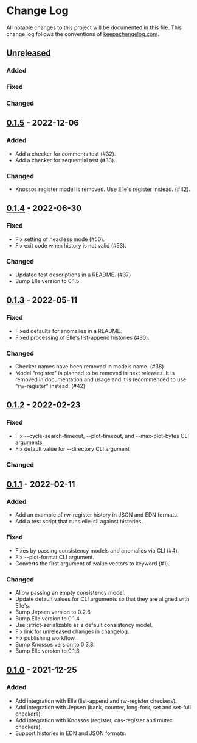 # Change Log

All notable changes to this project will be documented in this file. This
change log follows the conventions of
[keepachangelog.com](https://keepachangelog.com/).

## [Unreleased]

[Unreleased]: https://github.com/ligurio/elle-cli/compare/0.1.5...HEAD

### Added

### Fixed

### Changed


## [0.1.5] - 2022-12-06

[0.1.5]: https://github.com/ligurio/elle-cli/compare/0.1.4...0.1.5

### Added

- Add a checker for comments test (#32).
- Add a checker for sequential test (#33).

### Changed

- Knossos register model is removed. Use Elle's register instead. (#42).

## [0.1.4] - 2022-06-30

[0.1.4]: https://github.com/ligurio/elle-cli/compare/0.1.3...0.1.4

### Fixed

- Fix setting of headless mode (#50).
- Fix exit code when history is not valid (#53).

### Changed

- Updated test descriptions in a README. (#37)
- Bump Elle version to 0.1.5.

## [0.1.3] - 2022-05-11

[0.1.3]: https://github.com/ligurio/elle-cli/compare/0.1.2...0.1.3

### Fixed

- Fixed defaults for anomalies in a README.
- Fixed processing of Elle's list-append histories (#30).

### Changed

- Checker names have been removed in models name. (#38)
- Model "register" is planned to be removed in next releases. It is removed in
  documentation and usage and it is recommended to use "rw-register" instead. (#42)

## [0.1.2] - 2022-02-23

[0.1.2]: https://github.com/ligurio/elle-cli/compare/0.1.1...0.1.2

### Fixed

- Fix --cycle-search-timeout, --plot-timeout, and --max-plot-bytes CLI arguments
- Fix default value for --directory CLI argument

### Changed

## [0.1.1] - 2022-02-11

[0.1.1]: https://github.com/ligurio/elle-cli/compare/0.1.0...0.1.1

### Added

- Add an example of rw-register history in JSON and EDN formats.
- Add a test script that runs elle-cli against histories.

### Fixed

- Fixes by passing consistency models and anomalies via CLI (#4).
- Fix --plot-format CLI argument.
- Converts the first argument of :value vectors to keyword (#1).

### Changed

- Allow passing an empty consistency model.
- Update default values for CLI arguments so that they are aligned with Elle's.
- Bump Jepsen version to 0.2.6.
- Bump Elle version to 0.1.4.
- Use :strict-serializable as a default consistency model.
- Fix link for unreleased changes in changelog.
- Fix publishing workflow.
- Bump Knossos version to 0.3.8.
- Bump Elle version to 0.1.3.

## [0.1.0] - 2021-12-25

### Added

- Add integration with Elle (list-append and rw-register checkers).
- Add integration with Jepsen (bank, counter, long-fork, set and set-full checkers).
- Add integration with Knossos (register, cas-register and mutex checkers).
- Support histories in EDN and JSON formats.

[0.1.0]: https://github.com/ligurio/elle-cli/compare/dd0c1874...0.1.0
